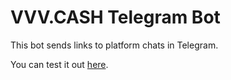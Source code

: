 # VVV.CASH Telegram Bot

This bot sends links to platform chats in Telegram.

You can test it out [here](https://t.me/VVVCashBot).
